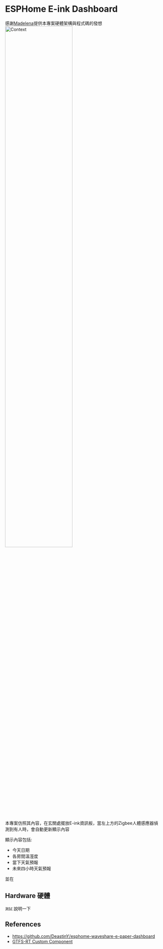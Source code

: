 # ESPHome E-ink Dashboard
感謝[Madelena](https://github.com/Madelena/esphome-weatherman-dashboard/blob/main/README.md)提供本專案硬體架構與程式碼的發想
<img src="https://user-images.githubusercontent.com/56766371/184292623-32fe29f9-7cd7-4407-84ca-c2a5a2b17f17.jpg" width="66%" alt="Context"/>

本專案仿照其內容，在玄關處擺放E-ink資訊板，當左上方的Zigbee人體感應器偵測到有人時，會自動更新顯示內容

顯示內容包括:
- 今天日期
- 各房間溫溼度
- 當下天氣預報
- 未來四小時天氣預報

並在

## Hardware 硬體
`測試` 說明一下


## References
- https://github.com/DeastinY/esphome-waveshare-e-paper-dashboard
- [GTFS-RT Custom Component](https://github.com/zacs/ha-gtfs-rt)
